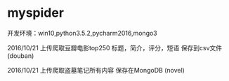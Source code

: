 # myspider
开发环境：win10,python3.5.2,pycharm2016,mongo3

2016/10/21
上传爬取豆瓣电影top250
标题，简介，评分，短语
保存到csv文件
(douban)

2016/10/21
上传爬取盗墓笔记所有内容
保存在MongoDB
(novel)
